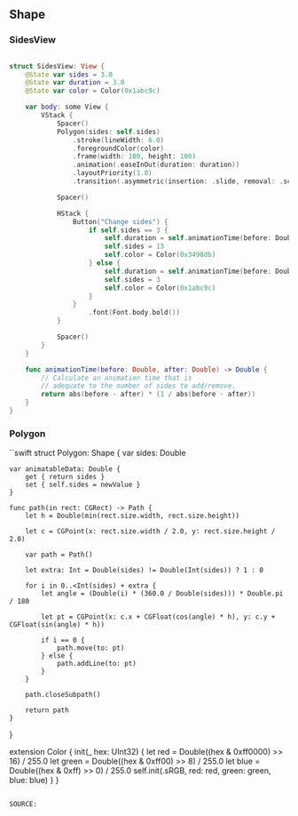 ## Shape


### SidesView
```swift

struct SidesView: View {
    @State var sides = 3.0
    @State var duration = 3.0
    @State var color = Color(0x1abc9c)

    var body: some View {
        VStack {
            Spacer()
            Polygon(sides: self.sides)
                .stroke(lineWidth: 6.0)
                .foregroundColor(color)
                .frame(width: 100, height: 100)
                .animation(.easeInOut(duration: duration))
                .layoutPriority(1.0)
                .transition(.asymmetric(insertion: .slide, removal: .scale))

            Spacer()

            HStack {
                Button("Change sides") {
                    if self.sides == 3 {
                        self.duration = self.animationTime(before: Double(self.sides), after: 13.0)
                        self.sides = 13
                        self.color = Color(0x3498db)
                    } else {
                        self.duration = self.animationTime(before: Double(self.sides), after: 3.0)
                        self.sides = 3
                        self.color = Color(0x1abc9c)
                    }
                }
                    .font(Font.body.bold())
            }

            Spacer()
        }
    }

    func animationTime(before: Double, after: Double) -> Double {
        // Calculate an animation time that is
        // adequate to the number of sides to add/remove.
        return abs(before - after) * (1 / abs(before - after))
    }
}
```

### Polygon
``swift
struct Polygon: Shape {
    var sides: Double

    var animatableData: Double {
        get { return sides }
        set { self.sides = newValue }
    }

    func path(in rect: CGRect) -> Path {
        let h = Double(min(rect.size.width, rect.size.height))

        let c = CGPoint(x: rect.size.width / 2.0, y: rect.size.height / 2.0)

        var path = Path()

        let extra: Int = Double(sides) != Double(Int(sides)) ? 1 : 0

        for i in 0..<Int(sides) + extra {
            let angle = (Double(i) * (360.0 / Double(sides))) * Double.pi / 180

            let pt = CGPoint(x: c.x + CGFloat(cos(angle) * h), y: c.y + CGFloat(sin(angle) * h))

            if i == 0 {
                path.move(to: pt)
            } else {
                path.addLine(to: pt)
            }
        }

        path.closeSubpath()

        return path
    }
}

extension Color {
    init(_ hex: UInt32) {
        let red = Double((hex & 0xff0000) >> 16) / 255.0
        let green = Double((hex & 0xff00) >> 8) / 255.0
        let blue = Double((hex & 0xff) >> 0) / 255.0
        self.init(.sRGB, red: red, green: green, blue: blue)
    }
}

```

SOURCE: 
